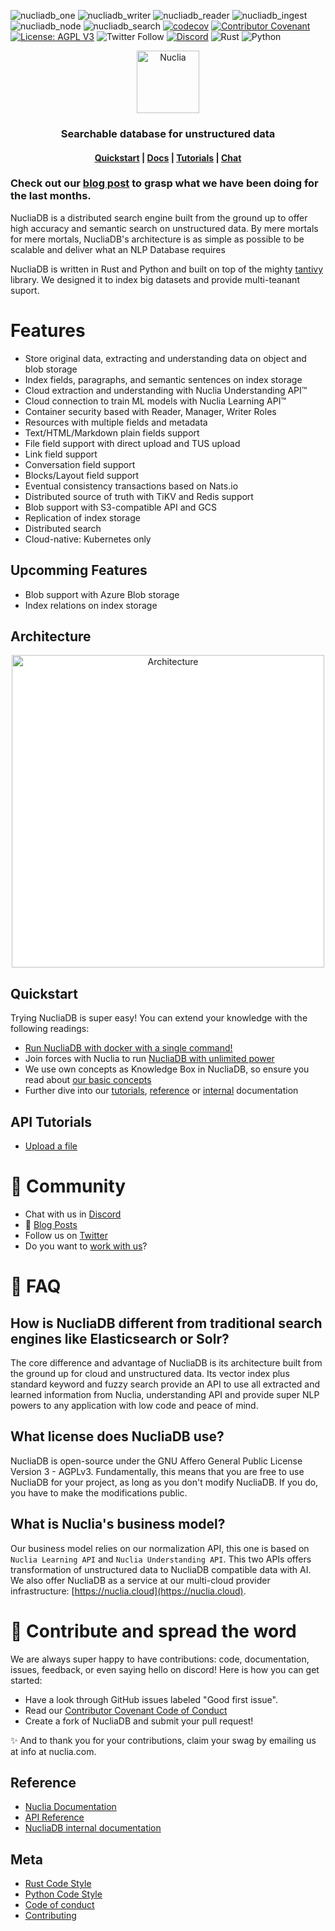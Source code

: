 ![nucliadb_one](https://github.com/nuclia/nucliadb/actions/workflows/nucliadb_one.yml/badge.svg)
![nucliadb_writer](https://github.com/nuclia/nucliadb/actions/workflows/nucliadb_writer.yml/badge.svg)
![nucliadb_reader](https://github.com/nuclia/nucliadb/actions/workflows/nucliadb_reader.yml/badge.svg)
![nucliadb_ingest](https://github.com/nuclia/nucliadb/actions/workflows/nucliadb_ingest.yml/badge.svg)
![nucliadb_node](https://github.com/nuclia/nucliadb/actions/workflows/nucliadb_node.yml/badge.svg)
![nucliadb_search](https://github.com/nuclia/nucliadb/actions/workflows/nucliadb_search.yml/badge.svg)
[![codecov](https://codecov.io/gh/nuclia/nucliadb/branch/main/graph/badge.svg?token=06SRGAV5SS)](https://codecov.io/gh/nuclia/nucliadb)
[![Contributor Covenant](https://img.shields.io/badge/Contributor%20Covenant-2.0-4baaaa.svg)](CODE_OF_CONDUCT.md)
[![License: AGPL V3](https://img.shields.io/badge/license-AGPL%20V3-blue)](LICENCE.md)
![Twitter Follow](https://img.shields.io/twitter/follow/nuclia_?color=%231DA1F2&logo=Twitter&style=plastic)
[![Discord](https://img.shields.io/discord/911636727150575649?logo=Discord&logoColor=%23FFFFFF&style=plastic)](https://discord.gg/6wMQ8a3bHX)
![Rust](https://img.shields.io/badge/Rust-black?logo=rust&style=plastic)
![Python](https://img.shields.io/badge/Python-black?logo=python&style=plastic)

<p align="center">
  <img src="docs/assets/images/nuclia_db_positiu.svg" alt="Nuclia" height="100">
</p>
<h3 align="center">Searchable database for unstructured data</h3>

<h4 align="center">
  <a href="docs/getting-started/quickstart.md">Quickstart</a> |
  <a href="docs/">Docs</a> |
  <a href="docs/tutorials">Tutorials</a> |
  <a href="https://discord.gg/AgevjFJUvk">Chat</a>
</h4>

### Check out our [blog post](https://nuclia.com/building-nuclia/first-release/) to grasp what we have been doing for the last months.

NucliaDB is a distributed search engine built from the ground up to offer high accuracy and semantic search on unstructured data. By mere mortals for mere mortals, NucliaDB's architecture is as simple as possible to be scalable and deliver what an NLP Database requires

NucliaDB is written in Rust and Python and built on top of the mighty [tantivy](https://github.com/quickwit-oss/tantivy) library. We designed it to index big datasets and provide multi-teanant suport.

# Features

- Store original data, extracting and understanding data on object and blob storage
- Index fields, paragraphs, and semantic sentences on index storage
- Cloud extraction and understanding with Nuclia Understanding API™
- Cloud connection to train ML models with Nuclia Learning API™
- Container security based with Reader, Manager, Writer Roles
- Resources with multiple fields and metadata
- Text/HTML/Markdown plain fields support
- File field support with direct upload and TUS upload
- Link field support
- Conversation field support
- Blocks/Layout field support
- Eventual consistency transactions based on Nats.io
- Distributed source of truth with TiKV and Redis support
- Blob support with S3-compatible API and GCS
- Replication of index storage
- Distributed search
- Cloud-native: Kubernetes only

## Upcomming Features

- Blob support with Azure Blob storage
- Index relations on index storage

## Architecture

<p align="center">
  <img src="docs/assets/images/arquitecture.svg" alt="Architecture" width="500px" style="background-color: #fff">
</p>

## Quickstart

Trying NucliaDB is super easy! You can extend your knowledge with the
following readings:

- [Run NucliaDB with docker with a single command!](docs/getting-started/quickstart.md)
- Join forces with Nuclia to run [NucliaDB with unlimited power](docs/getting-started/limitless-nucliadb-with-nuclia.md)
- We use own concepts as Knowledge Box in NucliaDB, so ensure you read about [our basic concepts](docs/getting-started/basic-concepts.md)
- Further dive into our [tutorials](docs/tutorials),
  [reference](docs/reference) or [internal](docs/internal) documentation

## API Tutorials

- [Upload a file](https://docs.nuclia.dev/docs/quick-start/push)

# 💬 Community

- Chat with us in [Discord][discord]
- 📝 [Blog Posts][blogs]
- Follow us on [Twitter][twitter]
- Do you want to [work with us][linkedin]?

# 🙋 FAQ

## How is NucliaDB different from traditional search engines like Elasticsearch or Solr?

The core difference and advantage of NucliaDB is its architecture built from the ground up for cloud and unstructured data. Its vector index plus standard keyword and fuzzy search provide an API to use all extracted and learned information from Nuclia, understanding API and provide super NLP powers to any application with low code and peace of mind.

## What license does NucliaDB use?

NucliaDB is open-source under the GNU Affero General Public License Version 3 - AGPLv3. Fundamentally, this means that you are free to use NucliaDB for your project, as long as you don't modify NucliaDB. If you do, you have to make the modifications public.

## What is Nuclia's business model?

Our business model relies on our normalization API, this one is based on `Nuclia Learning API` and `Nuclia Understanding API`. This two APIs offers transformation of unstructured data to NucliaDB compatible data with AI. We also offer NucliaDB as a service at our multi-cloud provider infrastructure: [https://nuclia.cloud](https://nuclia.cloud).

# 🤝 Contribute and spread the word

We are always super happy to have contributions: code, documentation, issues, feedback, or even saying hello on discord! Here is how you can get started:

- Have a look through GitHub issues labeled "Good first issue".
- Read our [Contributor Covenant Code of Conduct](CODE_OF_CONDUCT.md)
- Create a fork of NucliaDB and submit your pull request!

✨ And to thank you for your contributions, claim your swag by emailing us at info at nuclia.com.

## Reference

- [Nuclia Documentation](https://docs.nuclia.dev/)
- [API Reference](https://docs.nuclia.dev/docs/api)
- [NucliaDB internal documentation](docs/internal/)

## Meta

- [Rust Code Style](CODE_STYLE_RUST.md)
- [Python Code Style](CODE_STYLE_PYTHON.md)
- [Code of conduct](CODE_OF_CONDUCT.md)
- [Contributing](CONTRIBUTING.md)

[website]: https://nuclia.com/
[cloud]: https://nuclia.cloud/
[twitter]: https://twitter.com/nucliaAI
[discord]: https://discord.gg/AgevjFJUvk
[blogs]: https://nuclia.com/blog
[linkedin]: https://www.linkedin.com/company/nuclia/